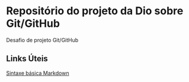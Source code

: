 # Repositório do projeto da Dio sobre Git/GitHub
Desafio de projeto Git/GitHub

## Links Úteis
[Sintaxe básica Markdown](https://www.markdownguide.org/basic-syntax/)
